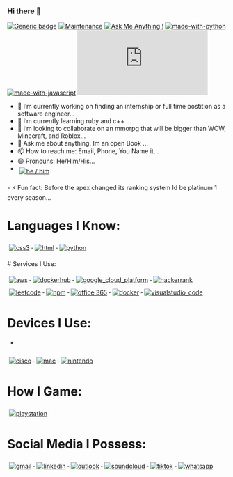 ### Hi there 👋
[![Generic badge](https://img.shields.io/badge/<SUBJECT>-<STATUS>-<COLOR>.svg)](https://shields.io/)
[![Maintenance](https://img.shields.io/badge/Maintained%3F-yes-green.svg)](https://GitHub.com/Naereen/StrapDown.js/graphs/commit-activity)
[![Ask Me Anything !](https://img.shields.io/badge/Ask%20me-anything-1abc9c.svg)](https://GitHub.com/Naereen/ama)
[![made-with-python](https://img.shields.io/badge/Made%20with-Python-1f425f.svg)](https://www.python.org/)
[![made-with-javascript](https://img.shields.io/badge/Made%20with-JavaScript-1f425f.svg)](https://www.javascript.com)
[![GitHub stars](https://badgen.net/github/stars/Naereen/Strapdown.js)](https://GitHub.com/Naereen/StrapDown.js/stargazers/)

- 🔭 I’m currently working on finding an internship or full time postition as a software engineer...
- 🌱 I’m currently learning ruby and c++ ...
- 👯 I’m looking to collaborate on an mmorpg that will be bigger than WOW, Minecraft, and Roblox...
- 💬 Ask me about anything. Im an open Book ...
- 📫 How to reach me: Email, Phone, You Name it...
- 😄 Pronouns: He/Him/His...
-   <a href="#">
    <img src="svg/pronouns/hehim.svg" alt="he / him" style="vertical-align:top; margin:6px 4px">
  </a>  
- ⚡ Fun fact: Before the apex changed its ranking system Id be platinum 1 every season...

# Languages I Know:
 <p align="left">
  <a href="#">
    <img src="svg/dev/languages/css3.svg" alt="css3" style="vertical-align:top; margin:6px 4px">
  </a>
    <a href="#">
    <img src="svg/dev/languages/html.svg" alt="html" style="vertical-align:top; margin:6px 4px">
  </a>
    <a href="#">
    <img src="svg/dev/languages/python.svg" alt="python" style="vertical-align:top; margin:6px 4px">
  </a>
 </p>
# Services I Use:
 <p align="left">
   <a href="#">
    <img src="svg/dev/services/aws.svg" alt="aws" style="vertical-align:top; margin:6px 4px">
  </a> 
 <a href="#">
    <img src="svg/dev/services/dockerhub.svg" alt="dockerhub" style="vertical-align:top; margin:6px 4px">
  </a>
    <a href="#">
    <img src="svg/dev/services/google_cloud_platform.svg" alt="google_cloud_platform" style="vertical-align:top; margin:6px 4px">
  </a>
    <a href="#">
    <img src="svg/dev/services/hackerrank.svg" alt="hackerrank" style="vertical-align:top; margin:6px 4px">
  </a>
    <a href="#">
    <img src="svg/dev/services/leetcode.svg" alt="leetcode" style="vertical-align:top; margin:6px 4px">
  </a> 

  <a href="#">
    <img src="svg/dev/services/npm.svg" alt="npm" style="vertical-align:top; margin:6px 4px">
  </a> 
    <a href="#">
    <img src="svg/dev/services/office_365.svg" alt="office 365" style="vertical-align:top; margin:6px 4px">
  </a> 
    <a href="#">
    <img src="svg/dev/tools/docker.svg" alt="docker" style="vertical-align:top; margin:6px 4px">
  </a> 
    <a href="#">
    <img src="svg/dev/tools/visualstudio_code.svg" alt="visualstudio_code" style="vertical-align:top; margin:6px 4px">
  </a> 
  </p>

# Devices I Use:
*  <p align="left">
  <a href="#">
    <img src="svg/devices/cisco.svg" alt="cisco" style="vertical-align:top; margin:6px 4px">
  </a>  

  <a href="#">
    <img src="svg/devices/mac.svg" alt="mac" style="vertical-align:top; margin:6px 4px">
  </a>  
    <a href="#">
    <img src="svg/devices/nintendo.svg" alt="nintendo" style="vertical-align:top; margin:6px 4px">
  </a>  
  </p>

# How I Game:
<p align="left">
    <a href="#">
    <img src="svg/devices/playstation.svg" alt="playstation" style="vertical-align:top; margin:6px 4px">
  </a>
</p>

# Social Media I Possess: 
 <p align="left">
 <a href="#">
    <img src="svg/social/gmail.svg" alt="gmail" style="vertical-align:top; margin:6px 4px">
  </a>  
    <a href="#">
    <img src="svg/social/linkedin.svg" alt="linkedin" style="vertical-align:top; margin:6px 4px">
  </a>  
    <a href="#">
    <img src="svg/social/outlook.svg" alt="outlook" style="vertical-align:top; margin:6px 4px">
  </a>  
  <a href="#">
    <img src="svg/social/soundcloud.svg" alt="soundcloud" style="vertical-align:top; margin:6px 4px">
  </a>  
  <a href="#">
    <img src="svg/social/tiktok.svg" alt="tiktok" style="vertical-align:top; margin:6px 4px">
  </a>  
   <a href="#">
    <img src="svg/social/whatsapp.svg" alt="whatsapp" style="vertical-align:top; margin:6px 4px">
  </a>  
 </p>
<!--
**rrod11/rrod11** is a ✨ _special_ ✨ repository because its `README.md` (this file) appears on your GitHub profile.


